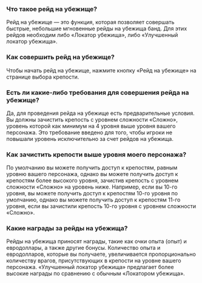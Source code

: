 ### Что такое рейд на убежище?

Рейд на убежище — это функция, которая позволяет совершать быстрые, небольшие мгновенные рейды на убежища банд. Для этих рейдов необходим либо «Локатор убежища», либо «Улучшенный локатор убежища».

### Как совершить рейд на убежище?

Чтобы начать рейд на убежище, нажмите кнопку «Рейд на убежище» на странице выбора крепости.

### Есть ли какие-либо требования для совершения рейда на убежище?

Да, для проведения рейда на убежище есть предварительные условия. Вы должны зачистить крепость с уровнем сложности «Сложно», уровень которой как минимум на 4 уровня выше уровня вашего персонажа. Это требование введено для того, чтобы игроки не повышали уровень исключительно за счет рейдов на убежища.

### Как зачистить крепости выше уровня моего персонажа?

По умолчанию вы можете получить доступ к крепостям, равным уровню вашего персонажа, однако вы можете получить доступ к крепостям более высокого уровня, зачистив крепость с уровнем сложности «Сложно» на уровень ниже. Например, если вы 10-го уровня, вы можете получить доступ к крепостям 10-го уровня по умолчанию, однако вы можете получить доступ к крепостям 11-го уровня, если вы зачистили крепость 10-го уровня с уровнем сложности «Сложно».

### Какие награды за рейды на убежища?

Рейды на убежища приносят награды, такие как очки опыта (опыт) и евродоллары, а также другие бонусы. Количество опыта и евродолларов, которые вы получаете, увеличивается пропорционально количеству врагов, присутствующих в крепости на уровне вашего персонажа. «Улучшенный локатор убежища» предлагает более высокие награды по сравнению с обычным «Локатором убежища».
